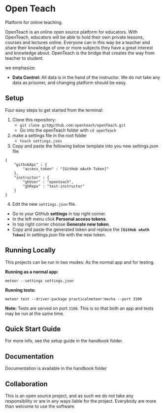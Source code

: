 # Open Teach
Platform for online teaching.

OpenTeach is an online open source platform for educators. With OpenTeach, educators will be able to hold their own private lessons, courses and lectures online. Everyone can in this way be a teacher and share their knowledge of one or more subjects they have a great interest and knowledge about. OpenTeach is the bridge that creates the way from teacher to student.

we emphasize:

* __Data Control:__ All data is in the hand of the instructor. We
  do not take any data as prisoner, and changing platform should be
  easy.

## Setup

Four easy steps to get started from the terminal:

1. Clone this repository:
    - `git clone git@github.com:openteach/openTeach.git`
    - Go into the openTeach folder with `cd openTeach`
2. make a settings file in the root folder
    - `touch settings.json`
3. Copy and paste the following below template into you new settings.json file

```
{
    "githubApi" : {
        "access_token" : "[GitHub oAuth Token]"
    },
    "instructor" : {
        "ghUser" : "openteach",
        "ghRepo" : "test-instructor"
    }
}
```
4. Edit the new `settings.json` file.
  * Go to your GitHub **settings** in top right corner.
  * In the left menu click **Personal access tokens**.
  * In top right corner choose **Generate new token**.
  * Copy and paste the generated token and replace the **```[GitHub oAuth Token]```** in settings.json file with the new token.

## Running Locally
This projects can be run in two modes: As the normal app and for testing.

__Running as a normal app:__

```
meteor --settings settings.json
```

__Running tests:__

```
meteor test --driver-package practicalmeteor:mocha --port 3100
```

__Note:__ Tests are served on port `3100`. This is so that both an app and tests
may be run at the same time.


## Quick Start Guide
For more info, see the setup guide in the handbook folder.

## Documentation
Documentation is available in the handbook folder

## Collaboration
This is an open source project, and as such we do not take any responsibility
or are in any ways liable for the project. Everybody are more than welcome to
use the software.
